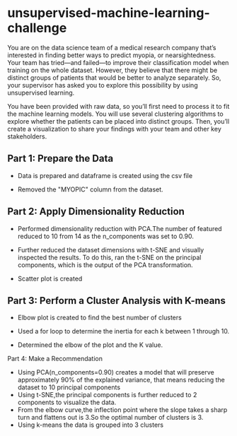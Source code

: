 # unsupervised-machine-learning-challenge

You are on the data science team of a medical research company that’s interested in finding better ways to predict myopia, or nearsightedness. Your team has tried—and failed—to improve their classification model when training on the whole dataset. However, they believe that there might be distinct groups of patients that would be better to analyze separately. So, your supervisor has asked you to explore this possibility by using unsupervised learning.

You have been provided with raw data, so you’ll first need to process it to fit the machine learning models. You will use several clustering algorithms to explore whether the patients can be placed into distinct groups. Then, you’ll create a visualization to share your findings with your team and other key stakeholders.

## Part 1: Prepare the Data

- Data is prepared and dataframe is created using the csv file

- Removed the "MYOPIC" column from the dataset.

## Part 2: Apply Dimensionality Reduction

- Performed dimensionality reduction with PCA.The number of featured reduced to 10 from 14 as the n_components was set to 0.90.

- Further reduced the dataset dimensions with t-SNE and visually inspected the results. To do this, ran the t-SNE on the principal components, which is the output of the PCA transformation.

- Scatter plot is created

## Part 3: Perform a Cluster Analysis with K-means

- Elbow plot is created to find the best number of clusters

- Used a for loop to determine the inertia for each k between 1 through 10.

- Determined the elbow of the plot and the K value.

Part 4: Make a Recommendation

- Using PCA(n_components=0.90) creates a model that will preserve approximately 90% of the explained variance, that means reducing the dataset to 10 principal components
- Using t-SNE,the principal components is further reduced to 2 components to visualize the data.
- From the elbow curve,the inflection point where the slope takes a sharp turn and flattens out is 3.So the optimal number of clusters is 3.
- Using k-means the data is grouped into 3 clusters
